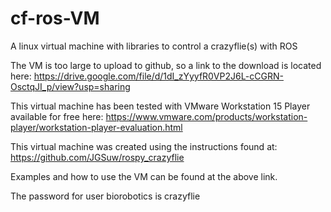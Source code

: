 # cf-ros-VM
A linux virtual machine with libraries to control a crazyflie(s) with ROS

The VM is too large to upload to github, so a link to the download is located here:
https://drive.google.com/file/d/1dI_zYyyfR0VP2J6L-cCGRN-OsctqJI_p/view?usp=sharing

This virtual machine has been tested with VMware Workstation 15 Player available for free here:
https://www.vmware.com/products/workstation-player/workstation-player-evaluation.html

This virtual machine was created using the instructions found at:
https://github.com/JGSuw/rospy_crazyflie

Examples and how to use the VM can be found at the above link.

The password for user biorobotics is crazyflie
